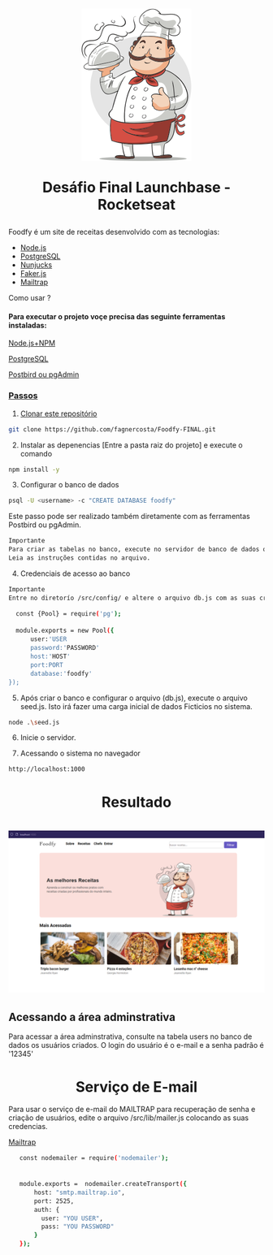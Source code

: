 
<h1 align="center">
<img src="https://github.com/fagnercosta/Foodfy-FINAL/blob/main/public/img/chef.png?raw=true"/>
  

Desáfio Final Launchbase - Rocketseat
</h1>


<p> Foodfy é um site de receitas desenvolvido com as tecnologias:

- [Node.js](https://nodejs.org/en/) 
- [PostgreSQL](https://www.postgresql.org/)
- [Nunjucks](https://mozilla.github.io/nunjucks/)
- [Faker.js](https://github.com/marak/Faker.js/)
- [Mailtrap](https://mailtrap.io)
   
  
<p>  </h2>Como usar ?</h2>
   

 <h4> Para executar o projeto voçe precisa das seguinte ferramentas instaladas:</h4>
 <p> <a href="https://nodejs.org/en/"> Node.js+NPM</a> </p>
 <p></hr> <a href="https://www.postgresql.org/download/"> PostgreSQL</a> </p>
 <p><a href="https://www.electronjs.org/apps/postbird"> Postbird ou <a href="https://www.pgadmin.org/"> pgAdmin</p>


<h3> Passos </h3>

1. Clonar este repositório

  ```bash
  git clone https://github.com/fagnercosta/Foodfy-FINAL.git
 ```

2. Instalar as depenencias [Entre a pasta raiz do projeto] e execute o comando

 ```bash
 npm install -y
  ```


3. Configurar o banco de dados

  ```bash
  psql -U <username> -c "CREATE DATABASE foodfy"

  ```
  
  Este passo pode ser realizado também diretamente com as ferramentas Postbird ou pgAdmin. 
  ```bash
  Importante
  Para criar as tabelas no banco, execute no servidor de banco de dados os scripts disponíveis no arquivo  /database.sql. 
  Leia as instruções contidas no arquivo.
  ```

4. Credenciais de acesso ao banco
  
  ```bash
  Importante
  Entre no diretorío /src/config/ e altere o arquivo db.js com as suas credenciais
  ```
  
  ```bash
    const {Pool} = require('pg');

    module.exports = new Pool({
        user:'USER
        password:'PASSWORD'
        host:'HOST'
        port:PORT
        database:'foodfy'
});
  ```

5. Após criar o banco e configurar o arquivo (db.js), execute o arquivo  seed.js. Isto irá fazer uma carga inicial de dados Ficticios no sistema.
  ```bash
  node .\seed.js
 ```
  
  6. Inicie o servidor.


  
  7. Acessando o sistema no navegador
  
  ```bash
  http://localhost:1000
  ```
  
 <h1 align="center">
  Resultado
 <h1 align="center">
    <img src="https://github.com/fagnercosta/Foodfy-FINAL/blob/main/public/img/HomePage.png?raw=true"/>
</h1>

<h2>Acessando a área adminstrativa</h2>
<p>  
     Para acessar a área adminstrativa, consulte na tabela users no banco de dados os usuários criados. O login do usuário é o e-mail e a senha padrão é '12345'
   
</p>
   
<h1 align="center">
   Serviço de E-mail
</h1>
<p>
   Para usar o serviço de e-mail do MAILTRAP para recuperação de senha e criação de usuários, edite o arquivo /src/lib/mailer.js colocando as suas credencias.
  
   <p> <a href="https://mailtrap.io/"> Mailtrap</a> </p>
  
   ```bash
      const nodemailer = require('nodemailer');


      module.exports =  nodemailer.createTransport({
          host: "smtp.mailtrap.io",
          port: 2525,
          auth: {
            user: "YOU USER",
            pass: "YOU PASSWORD"
          }
      });
  ```
  
</p>
  
  
  
  
  

   
   
